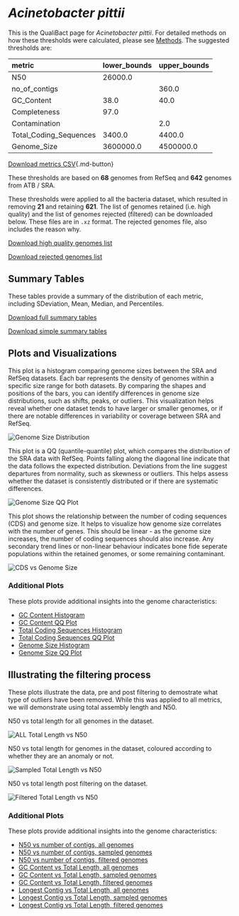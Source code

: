 # *Acinetobacter pittii*

This is the QualiBact page for *Acinetobacter pittii*. For detailed methods on how these thresholds were calculated, please see [Methods](../../methods.md).
The suggested thresholds are: 

| metric                 | lower_bounds   | upper_bounds   |
|:-----------------------|:---------------|:---------------|
| N50                    | 26000.0        |                |
| no_of_contigs          |                | 360.0          |
| GC_Content             | 38.0           | 40.0           |
| Completeness           | 97.0           |                |
| Contamination          |                | 2.0            |
| Total_Coding_Sequences | 3400.0         | 4400.0         |
| Genome_Size            | 3600000.0      | 4500000.0      |

[Download metrics CSV](Acinetobacter_pittii_metrics.csv){.md-button}


These thresholds are based on **68** genomes from RefSeq and **642** genomes from ATB / SRA.

These thresholds were applied to all the bacteria dataset, which resulted in removing **21** and retaining **621**.
The list of genomes retained (i.e. high quality) and the list of genomes rejected (filtered) can be downloaded below. These files are in `.xz` format. The rejected genomes file, also includes the reason why.

[Download high quality genomes list](Acinetobacter_pittii_high_quality_genomes.csv.xz)


[Download rejected genomes list](Acinetobacter_pittii_filtered_out_genomes.csv.xz)



## Summary Tables
These tables provide a summary of the distribution of each metric, including SDeviation, Mean, Median, and Percentiles.

[Download full summary tables](summary.csv)

[Download simple summary tables](selected_summary.csv)

## Plots and Visualizations

This plot is a histogram comparing genome sizes between the SRA and RefSeq datasets. Each bar represents the density of genomes within a specific size range for both datasets. By comparing the shapes and positions of the bars, you can identify differences in genome size distributions, such as shifts, peaks, or outliers. This visualization helps reveal whether one dataset tends to have larger or smaller genomes, or if there are notable differences in variability or coverage between SRA and RefSeq.

![Genome Size Distribution](Genome_Size_refseq_histogram_kde.png)

This plot is a QQ (quantile-quantile) plot, which compares the distribution of the SRA data with RefSeq. Points falling along the diagonal line indicate that the data follows the expected distribution. Deviations from the line suggest departures from normality, such as skewness or outliers. This helps assess whether the dataset is consistently distributed or if there are systematic differences.

![Genome Size QQ Plot](Genome_Size_refseq_qqplot.png)

This plot shows the relationship between the number of coding sequences (CDS) and genome size. It helps to visualize how genome size correlates with the number of genes. This should be linear - as the genome size increases, the number of coding sequences should also increase. Any secondary trend lines or non-linear behaviour indicates bone fide seperate populations within the retained genomes, or some remaining contaminant. 

![CDS vs Genome Size](Acinetobacter_pittii_CDS_vs_Genome_Size.png)

### Additional Plots

These plots provide additional insights into the genome characteristics:

- [GC Content Histogram](GC_Content_refseq_histogram_kde.png)
- [GC Content QQ Plot](GC_Content_refseq_qqplot.png)
- [Total Coding Sequences Histogram](Total_Coding_Sequences_refseq_histogram_kde.png)
- [Total Coding Sequences QQ Plot](Total_Coding_Sequences_refseq_qqplot.png)
- [Genome Size Histogram](Genome_Size_refseq_histogram_kde.png)
- [Genome Size QQ Plot](Genome_Size_refseq_qqplot.png)
## Illustrating the filtering process
These plots illustrate the data, pre and post filtering to demostrate what type of outliers have been removed. While this was applied to all metrics, we will demonstrate using total assembly length and N50.

N50 vs total length for all genomes in the dataset.

![ALL Total Length vs N50](Acinetobacter_pittii_all_total_length_N50.png)

N50 vs total length for genomes in the dataset, coloured according to whether they are an anomaly or not.

![Sampled Total Length vs N50](Acinetobacter_pittii_sample_total_length_N50.png)

N50 vs total length post filtering on the dataset.

![Filtered Total Length vs N50](Acinetobacter_pittii_filt_total_length_N50.png)

### Additional Plots

These plots provide additional insights into the genome characteristics:

- [N50 vs number of contigs, all genomes](Acinetobacter_pittii_all_N50_number.png)
- [N50 vs number of contigs, sampled genomes](Acinetobacter_pittii_sample_N50_number.png)
- [N50 vs number of contigs, filtered genomes](Acinetobacter_pittii_filt_N50_number.png)
- [GC Content vs Total Length, all genomes](Acinetobacter_pittii_all_total_length_GC_Content.png)
- [GC Content vs Total Length, sampled genomes](Acinetobacter_pittii_sample_total_length_GC_Content.png)
- [GC Content vs Total Length, filtered genomes](Acinetobacter_pittii_filt_total_length_GC_Content.png)
- [Longest Contig vs Total Length, all genomes](Acinetobacter_pittii_all_total_length_longest.png)
- [Longest Contig vs Total Length, sampled genomes](Acinetobacter_pittii_sample_total_length_longest.png)
- [Longest Contig vs Total Length, filtered genomes](Acinetobacter_pittii_filt_total_length_longest.png)
